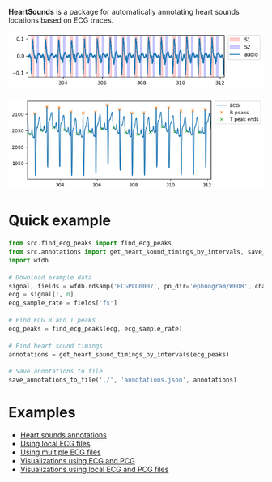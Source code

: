 **HeartSounds** is a package for automatically annotating heart sounds locations based on ECG traces.

![Audio with S1 and S2 periods](docs/img/audio-labelled.png)

![ECG with peaks](docs/img/ecg-labelled.png)

# Quick example

```python
from src.find_ecg_peaks import find_ecg_peaks
from src.annotations import get_heart_sound_timings_by_intervals, save_annotations_to_file
import wfdb

# Download example data
signal, fields = wfdb.rdsamp('ECGPCG0007', pn_dir='ephnogram/WFDB', channels=[0])
ecg = signal[:, 0]
ecg_sample_rate = fields['fs']

# Find ECG R and T peaks
ecg_peaks = find_ecg_peaks(ecg, ecg_sample_rate)

# Find heart sound timings
annotations = get_heart_sound_timings_by_intervals(ecg_peaks)

# Save annotations to file
save_annotations_to_file('./', 'annotations.json', annotations)
```

# Examples

- [Heart sounds annotations]()
- [Using local ECG files]()
- [Using multiple ECG files]()
- [Visualizations using ECG and PCG]()
- [Visualizations using local ECG and PCG files]()